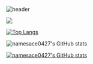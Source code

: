 ![header](https://capsule-render.vercel.app/api?type=wave&color=auto&height=300&section=header&text=Hi%20I'm%20Young%20Ho!&fontSize=90)

<img src="https://img.shields.io/badge/Android-3DDC84?style=flat-square&logo=Android&logoColor=white"/>

[![Top Langs](https://github-readme-stats.vercel.app/api/top-langs/?username=namesace0427&layout=compact)](https://github.com/anuraghazra/github-readme-stats)

![namesace0427's GitHub stats](https://github-readme-stats.vercel.app/api?username=namesace0427&show_icons=true&theme=transparent)

[![namesace0427's GitHub stats](https://github-readme-stats.vercel.app/api?username=namesace0427)](https://github.com/anuraghazra/github-readme-stats)


<!---
namesace0427/namesace0427 is a ✨ special ✨ repository because its `README.md` (this file) appears on your GitHub profile.
You can click the Preview link to take a look at your changes.
--->
